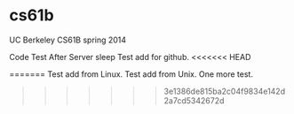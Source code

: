 # cs61b
UC Berkeley CS61B spring 2014

Code Test After Server sleep
Test add for github.
<<<<<<< HEAD

=======
Test add from Linux.
Test add from Unix.
One more test.
>>>>>>> 3e1386de815ba2c04f9834e142d2a7cd5342672d
